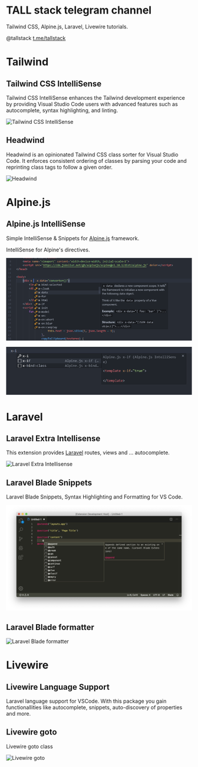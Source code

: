 # TALL stack telegram channel
Tailwind CSS, Alpine.js, Laravel, Livewire tutorials.

@tallstack
[t.me/tallstack](https://t.me/tallstack)  
 


# Tailwind

## Tailwind CSS IntelliSense

Tailwind CSS IntelliSense enhances the Tailwind development experience by providing Visual Studio Code users with advanced features such as autocomplete, syntax highlighting, and linting.

![Tailwind CSS IntelliSense](https://raw.githubusercontent.com/bradlc/vscode-tailwindcss/master/packages/tailwindcss-intellisense/.github/banner-dark.png)

## Headwind

Headwind is an opinionated Tailwind CSS class sorter for Visual Studio Code. It enforces consistent ordering of classes by parsing your code and reprinting class tags to follow a given order.

![Headwind](https://github.com/heybourn/headwind/blob/master/img/explainer.gif?raw=true)



# Alpine.js

## Alpine.js IntelliSense

Simple IntelliSense & Snippets for [Alpine.js](https://github.com/alpinejs/alpine) framework.

IntelliSense for Alpine's directives.

![Screenshot - Directives](https://github.com/AdrianWilczynski/AlpineIntelliSense/raw/master/img/screenshot-directives.png)

![Screenshot - Snippet](https://github.com/AdrianWilczynski/AlpineIntelliSense/raw/master/img/screenshot-snippet.png)



# Laravel

## Laravel Extra Intellisense

This extension provides [Laravel](https://laravel.com/) routes, views and ... autocomplete.

![Laravel Extra Intellisense](https://github.com/amir9480/vscode-laravel-extra-intellisense/raw/master/images/screenshot-route.gif)

## Laravel Blade Snippets
Laravel Blade Snippets, Syntax Highlighting and Formatting for VS Code.

![Laravel Blade Snippets](https://github.com/amirmarmul/laravel-blade-vscode/raw/master/images/screenshot.png)

## Laravel Blade formatter

![Laravel Blade formatter](https://github.com/shufo/vscode-blade-formatter/raw/master/screencast.gif)



# Livewire

## Livewire Language Support
Laravel language support for VSCode. With this package you gain functionallities like autocomplete, snippets, auto-discovery of properties and more.

## Livewire goto
Livewire goto class

![Livewire goto](https://github.com/lakuapik/vscode-livewire-goto/raw/master/img/preview.gif)
